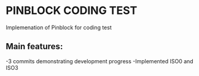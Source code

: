 # PINBLOCK CODING TEST
Implemenation of Pinblock for coding test

## Main features:
-3 commits demonstrating development progress
-Implemented ISO0 and ISO3


